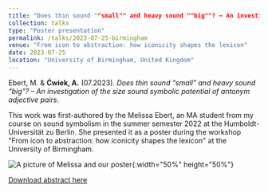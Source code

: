 ```yaml
---
title: "Does thin sound ""small"" and heavy sound ""big""? – An investigation of the size sound symbolic potential of antonym adjective pairs"
collection: talks
type: "Poster presentation"
permalink: /talks/2023-07-25-birmingham
venue: "From icon to abstraction: how iconicity shapes the lexicon"
date: 2023-07-25
location: "University of Birmingham, United Kingdom"
---
```


Ebert, M. & <b>Ćwiek, A.</b> (07.2023). <i>Does thin sound “small” and heavy sound “big”? – An investigation of the size sound symbolic potential of antonym adjective pairs</i>.

This work was first-authored by the Melissa Ebert, an MA student from my course on sound symbolism in the summer semester 2022 at the Humboldt-Universität zu Berlin. She presented it as a poster during the workshop "From icon to abstraction: how iconicity shapes the lexicon" at the University of Birmingham.

![A picture of Melissa and our poster](http://olacwiek.github.io/images/melissa.JPG){:width="50%" height="50%"}

[Download abstract here](http://olacwiek.github.io/files/Ebert_Cwiek.pdf)
